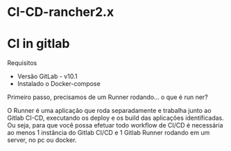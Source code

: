 # CI-CD-rancher2.x

# CI in gitlab

Requisitos 
- Versão GitLab - v10.1
- Instalado o Docker-compose

Primeiro passo, precisamos de um Runner rodando... o que é run ner?

O Runner é uma aplicação que roda separadamente e trabalha junto ao Gitlab CI-CD, executando os deploy e os build das aplicações identificadas. Ou seja, para que você possa efetuar todo workflow de CI/CD é necessária ao menos 1 instância do Gitlab CI/CD e 1 Gitlab Runner rodando em um server, no pc ou docker.
